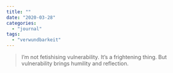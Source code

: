 ```yaml
---
title: ""
date: "2020-03-28"
categories: 
  - "journal"
tags: 
  - "verwundbarkeit"
---
```


> I’m not fetishising vulnerability. It’s a frightening thing. But vulnerability brings humility and reflection.
